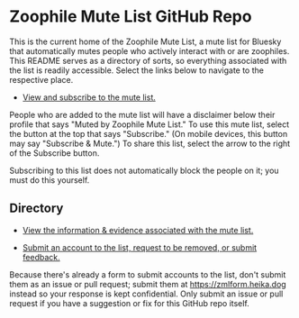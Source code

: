 # Zoophile Mute List GitHub Repo

This is the current home of the Zoophile Mute List, a mute list for Bluesky that automatically mutes people who actively interact with or are zoophiles. This README serves as a directory of sorts, so everything associated with the list is readily accessible. Select the links below to navigate to the respective place. 

- [View and subscribe to the mute list.](https://bsky.app/profile/heika.dog/lists/3k3eg23h7ko2i)

People who are added to the mute list will have a disclaimer below their profile that says "Muted by Zoophile Mute List." To use this mute list, select the button at the top that says "Subscribe." (On mobile devices, this button may say "Subscribe & Mute.") To share this list, select the arrow to the right of the Subscribe button.

Subscribing to this list does not automatically block the people on it; you must do this yourself.

## Directory

- [View the information & evidence associated with the mute list.](zml.md)

- [Submit an account to the list, request to be removed, or submit feedback.](https://zmlform.heika.dog)

Because there's already a form to submit accounts to the list, don't submit them as an issue or pull request; submit them at https://zmlform.heika.dog instead so your response is kept confidential. Only submit an issue or pull request if you have a suggestion or fix for this GitHub repo itself.
